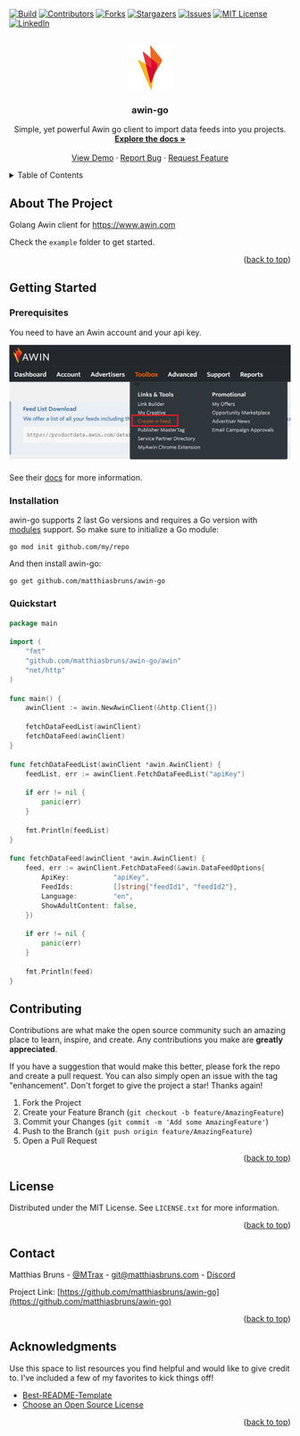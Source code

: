 <div id="top"></div>
<!--
*** README templace provided by https://github.com/othneildrew/Best-README-Template
-->



<!-- PROJECT SHIELDS -->
<!--
*** I'm using markdown "reference style" links for readability.
*** Reference links are enclosed in brackets [ ] instead of parentheses ( ).
*** See the bottom of this document for the declaration of the reference variables
*** for contributors-url, forks-url, etc. This is an optional, concise syntax you may use.
*** https://www.markdownguide.org/basic-syntax/#reference-style-links
-->
[![Build][build-shield]][build-url]
[![Contributors][contributors-shield]][contributors-url]
[![Forks][forks-shield]][forks-url]
[![Stargazers][stars-shield]][stars-url]
[![Issues][issues-shield]][issues-url]
[![MIT License][license-shield]][license-url]
[![LinkedIn][linkedin-shield]][linkedin-url]



<!-- PROJECT LOGO -->
<br />
<div align="center">
  <a href="https://github.com/othneildrew/Best-README-Template">
    <img src="docs/images/awin_256x256.png" alt="Logo" width="80" height="80">
  </a>

<h3 align="center">awin-go</h3>

  <p align="center">
    Simple, yet powerful Awin go client to import data feeds into you projects.
    <br />
    <a href="https://pkg.go.dev/github.com/matthiasbruns/awin-go"><strong>Explore the docs »</strong></a>
    <br />
    <br />
    <a href="https://pkg.go.dev/github.com/matthiasbruns/awin-go">View Demo</a>
    ·
    <a href="https://github.com/matthiasbruns/awin-go/issues">Report Bug</a>
    ·
    <a href="https://github.com/matthiasbruns/awin-go/issues">Request Feature</a>
  </p>
</div>



<!-- TABLE OF CONTENTS -->
<details>
  <summary>Table of Contents</summary>
  <ol>
    <li>
      <a href="#getting-started">Getting Started</a>
      <ul>
        <li><a href="#prerequisites">Prerequisites</a></li>
        <li><a href="#installation">Installation</a></li>
      </ul>
    </li>
    <li><a href="#contributing">Contributing</a></li>
    <li><a href="#license">License</a></li>
    <li><a href="#contact">Contact</a></li>
    <li><a href="#acknowledgments">Acknowledgments</a></li>
  </ol>
</details>



<!-- ABOUT THE PROJECT -->
## About The Project

Golang Awin client for https://www.awin.com

Check the `example` folder to get started.

<p align="right">(<a href="#top">back to top</a>)</p>



<!-- GETTING STARTED -->
## Getting Started

### Prerequisites

You need to have an Awin account and your api key.

[![Awin Create A Feed][awin-create-feed-screenshot]](https://ui.awin.com)

See their [docs](https://wiki.awin.com/index.php/Product_Feed_List_Download) for more information.


### Installation

awin-go supports 2 last Go versions and requires a Go version with
[modules](https://github.com/golang/go/wiki/Modules) support. So make sure to initialize a Go
module:

```shell
go mod init github.com/my/repo
```

And then install awin-go:

```shell
go get github.com/matthiasbruns/awin-go
```

### Quickstart

```go
package main

import (
	"fmt"
	"github.com/matthiasbruns/awin-go/awin"
	"net/http"
)

func main() {
	awinClient := awin.NewAwinClient(&http.Client{})

	fetchDataFeedList(awinClient)
	fetchDataFeed(awinClient)
}

func fetchDataFeedList(awinClient *awin.AwinClient) {
	feedList, err := awinClient.FetchDataFeedList("apiKey")

	if err != nil {
		panic(err)
	}

	fmt.Println(feedList)
}

func fetchDataFeed(awinClient *awin.AwinClient) {
	feed, err := awinClient.FetchDataFeed(&awin.DataFeedOptions{
		ApiKey:           "apiKey",
		FeedIds:          []string{"feedId1", "feedId2"},
		Language:         "en",
		ShowAdultContent: false,
	})

	if err != nil {
		panic(err)
	}

	fmt.Println(feed)
}

```

<!-- CONTRIBUTING -->
## Contributing

Contributions are what make the open source community such an amazing place to learn, inspire, and create. Any contributions you make are **greatly appreciated**.

If you have a suggestion that would make this better, please fork the repo and create a pull request. You can also simply open an issue with the tag "enhancement".
Don't forget to give the project a star! Thanks again!

1. Fork the Project
2. Create your Feature Branch (`git checkout -b feature/AmazingFeature`)
3. Commit your Changes (`git commit -m 'Add some AmazingFeature'`)
4. Push to the Branch (`git push origin feature/AmazingFeature`)
5. Open a Pull Request

<p align="right">(<a href="#top">back to top</a>)</p>



<!-- LICENSE -->
## License

Distributed under the MIT License. See `LICENSE.txt` for more information.

<p align="right">(<a href="#top">back to top</a>)</p>



<!-- CONTACT -->
## Contact

Matthias Bruns - [@MTrax](https://twitter.com/MTrax) - git@matthiasbruns.com - [Discord](https://discord.gg/cYAYAvx6Yj)

Project Link: [https://github.com/matthiasbruns/awin-go](https://github.com/matthiasbruns/awin-go)

<p align="right">(<a href="#top">back to top</a>)</p>



<!-- ACKNOWLEDGMENTS -->
## Acknowledgments

Use this space to list resources you find helpful and would like to give credit to. I've included a few of my favorites to kick things off!

* [Best-README-Template](https://github.com/othneildrew/Best-README-Template)
* [Choose an Open Source License](https://choosealicense.com)

<p align="right">(<a href="#top">back to top</a>)</p>



<!-- MARKDOWN LINKS & IMAGES -->
<!-- https://www.markdownguide.org/basic-syntax/#reference-style-links -->
[build-shield]: https://img.shields.io/github/workflow/status/matthiasbruns/awin-go/Go/main?style=for-the-badge
[build-url]: https://github.com/matthiasbruns/awin-go/actions/workflows/go.yml
[contributors-shield]: https://img.shields.io/github/contributors/matthiasbruns/awin-go.svg?style=for-the-badge
[contributors-url]: https://github.com/matthiasbruns/awin-go/graphs/contributors
[forks-shield]: https://img.shields.io/github/forks/matthiasbruns/awin-go.svg?style=for-the-badge
[forks-url]: https://github.com/matthiasbruns/awin-go/network/members
[stars-shield]: https://img.shields.io/github/stars/matthiasbruns/awin-go.svg?style=for-the-badge
[stars-url]: https://github.com/matthiasbruns/awin-go/stargazers
[issues-shield]: https://img.shields.io/github/issues/matthiasbruns/awin-go.svg?style=for-the-badge
[issues-url]: https://github.com/matthiasbruns/awin-go/issues
[license-shield]: https://img.shields.io/github/license/matthiasbruns/awin-go.svg?style=for-the-badge
[license-url]: https://github.com/matthiasbruns/awin-go/blob/main/LICENSE.txt
[linkedin-shield]: https://img.shields.io/badge/-LinkedIn-black.svg?style=for-the-badge&logo=linkedin&colorB=555
[linkedin-url]: https://linkedin.com/in/matthiasbruns
[awin-create-feed-screenshot]: docs/images/awin_create_feed.png
